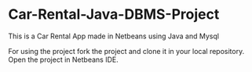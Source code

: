# Car-Rental-Java-DBMS-Project
This is a Car Rental App made in Netbeans using Java and Mysql

For using the project fork the project and clone it in your local repository.
Open the project in Netbeans IDE.
